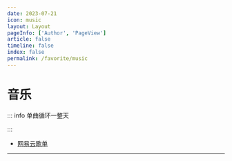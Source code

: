 ```yaml
---
date: 2023-07-21
icon: music
layout: Layout
pageInfo: ['Author', 'PageView']
article: false
timeline: false
index: false
permalink: /favorite/music
---
```


# 音乐

::: info 单曲循环一整天

:::

- [网易云歌单](./网易云歌单.md)

---